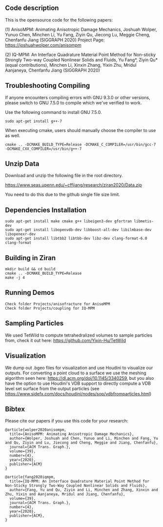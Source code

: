 ## Code description 

This is the opensource code for the following papers:

(1) AnisoMPM: Animating Anisotropic Damage Mechanics, Joshuah Wolper, Yunuo Chen, Minchen Li, Yu Fang, Ziyin Qu, Jiecong Lu, Meggie Cheng, Chenfanfu Jiang (SIGGRAPH 2020)
Project Page: https://joshuahwolper.com/anisompm

(2) IQ-MPM: An Interface Quadrature Material Point Method for Non-sticky Strongly Two-way Coupled Nonlinear Solids and Fluids, Yu Fang*, Ziyin Qu* (equal contributions), Minchen Li, Xinxin Zhang, Yixin Zhu, Mridul Aanjaneya, Chenfanfu Jiang (SIGGRAPH 2020)

## Troubleshooting Compiling

If anyone encounters compiling errors with GNU 9.3.0 or other versions, please switch to GNU 7.5.0 to compile which we've verified to work.

Use the following command to install GNU 7.5.0.
```
sudo apt-get install g++-7
```

When executing cmake, users should manually choose the compiler to use as well.

```
cmake .. -DCMAKE_BUILD_TYPE=Release -DCMAKE_C_COMPILER=/usr/bin/gcc-7 -DCMAKE_CXX_COMPILER=/usr/bin/g++-7
```

## Unzip Data

Download and unzip the following file in the root directory.

https://www.seas.upenn.edu/~cffjiang/research/ziran2020/Data.zip

You need to do this due to the github single file size limit.

## Dependencies Installation

    sudo apt-get install make cmake g++ libeigen3-dev gfortran libmetis-dev
    sudo apt-get install libopenvdb-dev libboost-all-dev libilmbase-dev libopenexr-dev
    sudo apt-get install libtbb2 libtbb-dev libz-dev clang-format-6.0 clang-format
   
## Building in Ziran

    mkdir build && cd build
    cmake .. -DCMAKE_BUILD_TYPE=Release
    make -j 4

## Running Demos

    Check folder Projects/anisofracture for AnisoMPM
    Check folder Projects/coupling for IQ-MPM

## Sampling Particles

We used TetWild to compute tetrahedralized volumes to sample particles from, check it out here: https://github.com/Yixin-Hu/TetWild

## Visualization

We dump out .bgeo files for visualization and use Houdini to visualize our outputs. For converting a point cloud to a surface we use the meshing algorithm seen here: https://dl.acm.org/doi/10.1145/3340259, but you also have the option to use Houdini's VDB support to directly compute a VDB level set surface from the output particles (see https://www.sidefx.com/docs/houdini/nodes/sop/vdbfromparticles.html)

## Bibtex

Please cite our papers if you use this code for your research: 
```
@article{wolper2020anisompm,
  title={AnisoMPM: Animating Anisotropic Damage Mechanics},
  author={Wolper, Joshuah and Chen, Yunuo and Li, Minchen and Fang, Yu and Qu, Ziyin and Lu, Jiecong and Cheng, Meggie and Jiang, Chenfanfu},
  journal={ACM Trans. Graph.},
  volume={39},
  number={4},
  year={2020},
  publisher={ACM}
}
```
```
@article{fang2020iqmpm,
  title={IQ-MPM: An Interface Quadrature Material Point Method for Non-Sticky Strongly Two-Way Coupled Nonlinear Solids and Fluids},
  author={Fang, Yu and Qu, Ziyin and Li, Minchen and Zhang, Xinxin and Zhu, Yixin and Aanjaneya, Mridul and Jiang, Chenfanfu},
  volume={39},
  journal={ACM Trans. Graph.},
  number={4},
  year={2020},
  publisher={ACM},
}


```
